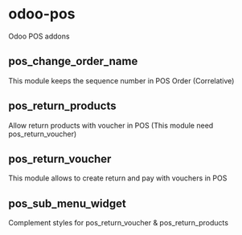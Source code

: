 # odoo-pos
Odoo POS addons

pos_change_order_name
------------------------
This module keeps the sequence number in POS Order (Correlative)

pos_return_products
-------------------
Allow return products with voucher in POS (This module need pos_return_voucher)

pos_return_voucher
-------------------

This module allows to create return and pay with vouchers in POS

pos_sub_menu_widget
-------------------
Complement styles for pos_return_voucher & pos_return_products
